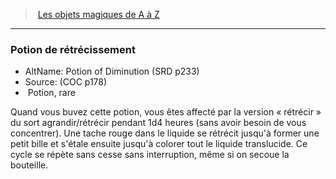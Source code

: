 ﻿---
!MagicItem
Type: Potion
Rarity: rare
Id: magicitems_az_hd.md#potion-de-rétrécissement
ParentLink: magicitems_az_hd.md#les-objets-magiques-de-a-à-z
Name: Potion de rétrécissement
ParentName: Les objets magiques de A à Z
NameLevel: 3
AltName: Potion of Diminution (SRD p233)
Source: (COC p178)
Attributes: {}
AttributesDictionary: >+
  {}

---
> [Les objets magiques de A à Z](hd_magicitems_az_les_objets_magiques_de_a_a_z.md)

---

### Potion de rétrécissement

- AltName: Potion of Diminution (SRD p233)
- Source: (COC p178)
-  Potion, rare

Quand vous buvez cette potion, vous êtes affecté par la version « rétrécir » du sort agrandir/rétrécir pendant 1d4 heures (sans avoir besoin de vous concentrer). Une tache rouge dans le liquide se rétrécit jusqu'à former une petit bille et s'étale ensuite jusqu'à colorer tout le liquide translucide. Ce cycle se répète sans cesse sans interruption, même si on secoue la bouteille.

